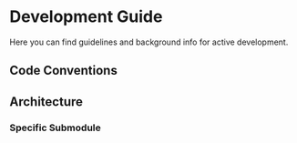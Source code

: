 # Development Guide
Here you can find guidelines and background info for active development.
## Code Conventions
## Architecture
### Specific Submodule